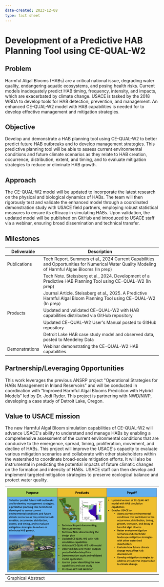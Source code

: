 ```yaml
---
date-created: 2023-12-08
type: fact sheet
---
```

# Development of a Predictive HAB Planning Tool using CE-QUAL-W2

## Problem

Harmful Algal Blooms (HABs) are a critical national issue, degrading water quality, endangering aquatic ecosystems, and posing health risks. Current models inadequately predict HAB timing, frequency, intensity, and impacts, which are exacerbated by climate change. USACE is tasked by the 2018 WRDA to develop tools for HAB detection, prevention, and management. An enhanced CE-QUAL-W2 model with HAB capabilities is needed for to develop effective management and mitigation strategies. 

## Objective

Develop and demonstrate a HAB planning tool using CE-QUAL-W2 to better predict future HAB outbreaks and to develop management strategies. This predictive planning tool will be able to assess current environmental conditions and future climate scenarios as they relate to HAB creation, occurrence, distribution, extent, and timing, and to evaluate mitigation strategies to reduce or eliminate HAB growth.

## Approach

The CE-QUAL-W2 model will be updated to incorporate the latest research on the physical and biological dynamics of HABs. The team will then rigorously test and validate the enhanced model through a coordinated demonstration study with USACE field partners, employing robust statistical measures to ensure its efficacy in simulating HABs. Upon validation, the updated model will be published on GitHub and introduced to USACE staff via a webinar, ensuring broad dissemination and technical transfer.

## Milestones

| Deliverable    | Description                                                                                                                                     |
|----------------|-------------------------------------------------------------------------------------------------------------------------------------------------|
| Publications   | Tech Report. Summers et al., 2024 Current Capabilities and Opportunities for Numerical Water Quality Modeling of Harmful Algae Blooms (In prep) |
|                | Tech Note. Steissberg et al., 2024. Development of a Predictive HAB Planning Tool using CE-QUAL-W2 (In prep)                                    |
|                | Journal Article. Steissberg et al., 2025. A Predictive Harmful Algal Bloom Planning Tool using CE-QUAL-W2 (In prep)                             |
| Products       | Updated and validated CE-QUAL-W2 with HAB capabilities distributed via GitHub repository                                                        |
|                | Updated CE-QUAL-W2 User's Manual posted to GitHub repository                                                                                    |
|                | Detroit Lake HAB case study model and observed data, posted to Mendeley Data                                                                    |
| Demonstrations | Webinar demonstrating the CE-QUAL-W2 HAB capabilities                                                                                           |

## Partnership/Leveraging Opportunities

This work leverages the previous ANSRP project "Operational Strategies for HABs Management in Inland Reservoirs" and will be conducted in coordination with "Improved Harmful Algal Blooms Prediction with Hybrid Models" led by Dr. Jodi Ryder. This project is partnering with NWD/NWP, developing a case study of Detroit Lake, Oregon.

## Value to USACE mission

The new Harmful Algal Bloom simulation capabilities of CE-QUAL-W2 will advance USACE's ability to understand and manage HABs by enabling a comprehensive assessment of the current environmental conditions that are conducive to the emergence, spread, timing, proliferation, movement, and decline of HABs. This project will improve the USACE's capacity to evaluate various mitigation scenarios and collaborate with other stakeholders within the watershed to coordinate broad-scale mitigation efforts. It will also be instrumental in predicting the potential impacts of future climatic changes on the formation and intensity of HABs. USACE staff can then develop and implement targeted mitigation strategies to preserve ecological balance and protect water quality.

| ![Graphical Abstract](images/Graphical-Abstract.png) |
| -- |
| Graphical Abstract |
